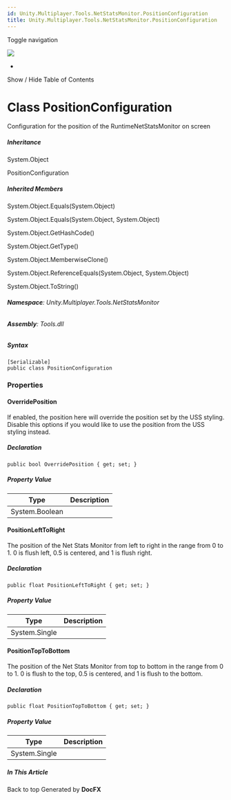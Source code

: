 ```yaml
---
id: Unity.Multiplayer.Tools.NetStatsMonitor.PositionConfiguration
title: Unity.Multiplayer.Tools.NetStatsMonitor.PositionConfiguration
---
```


<div id="wrapper">

<div>

<div class="container">

<div class="navbar-header">

Toggle navigation

<img src="../logo.svg" id="logo" class="svg" />

</div>

<div id="navbar" class="collapse navbar-collapse">

<div class="form-group">

</div>

</div>

</div>

<div class="subnav navbar navbar-default">

<div id="breadcrumb" class="container hide-when-search">

-   

</div>

</div>

</div>

<div class="container body-content hide-when-search" role="main">

<div class="sidenav hide-when-search">

Show / Hide Table of Contents

<div id="sidetoggle" class="sidetoggle collapse">

<div id="sidetoc">

</div>

</div>

</div>

<div class="article row grid-right">

<div class="col-md-10">

# Class PositionConfiguration

<div class="markdown level0 summary">

Configuration for the position of the RuntimeNetStatsMonitor on screen

</div>

<div class="markdown level0 conceptual">

</div>

<div class="inheritance">

##### Inheritance

<div class="level0">

System.Object

</div>

<div class="level1">

PositionConfiguration

</div>

</div>

<div class="inheritedMembers">

##### Inherited Members

<div>

System.Object.Equals(System.Object)

</div>

<div>

System.Object.Equals(System.Object, System.Object)

</div>

<div>

System.Object.GetHashCode()

</div>

<div>

System.Object.GetType()

</div>

<div>

System.Object.MemberwiseClone()

</div>

<div>

System.Object.ReferenceEquals(System.Object, System.Object)

</div>

<div>

System.Object.ToString()

</div>

</div>

###### **Namespace**: Unity.Multiplayer.Tools.NetStatsMonitor

###### **Assembly**: Tools.dll

##### Syntax

<div class="codewrapper">

``` lang-csharp
[Serializable]
public class PositionConfiguration
```

</div>

### Properties

#### OverridePosition

<div class="markdown level1 summary">

If enabled, the position here will override the position set by the USS
styling. Disable this options if you would like to use the position from
the USS styling instead.

</div>

<div class="markdown level1 conceptual">

</div>

##### Declaration

<div class="codewrapper">

``` lang-csharp
public bool OverridePosition { get; set; }
```

</div>

##### Property Value

| Type           | Description |
|----------------|-------------|
| System.Boolean |             |

#### PositionLeftToRight

<div class="markdown level1 summary">

The position of the Net Stats Monitor from left to right in the range
from 0 to 1. 0 is flush left, 0.5 is centered, and 1 is flush right.

</div>

<div class="markdown level1 conceptual">

</div>

##### Declaration

<div class="codewrapper">

``` lang-csharp
public float PositionLeftToRight { get; set; }
```

</div>

##### Property Value

| Type          | Description |
|---------------|-------------|
| System.Single |             |

#### PositionTopToBottom

<div class="markdown level1 summary">

The position of the Net Stats Monitor from top to bottom in the range
from 0 to 1. 0 is flush to the top, 0.5 is centered, and 1 is flush to
the bottom.

</div>

<div class="markdown level1 conceptual">

</div>

##### Declaration

<div class="codewrapper">

``` lang-csharp
public float PositionTopToBottom { get; set; }
```

</div>

##### Property Value

| Type          | Description |
|---------------|-------------|
| System.Single |             |

</div>

<div class="hidden-sm col-md-2" role="complementary">

<div class="sideaffix">

<div class="contribution">

</div>

##### In This Article

<div>

</div>

</div>

</div>

</div>

</div>

<div class="grad-bottom">

</div>

<div class="footer">

<div class="container">

Back to top Generated by **DocFX**

</div>

</div>

</div>
